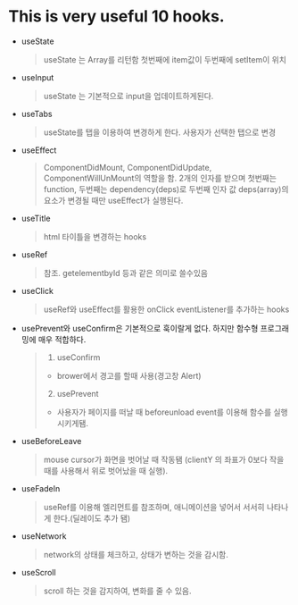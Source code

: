 # This is very useful 10 hooks.

- useState

    >useState 는 Array를 리턴함 첫번째에 item값이 두번째에 setItem이 위치

- useInput

    >useState 는 기본적으로 input을 업데이트하게된다.

- useTabs
    
    >useState를 탭을 이용하여 변경하게 한다. 사용자가 선택한 탭으로 변경

- useEffect
    
    >ComponentDidMount, ComponentDidUpdate, ComponentWillUnMount의 역할을 함.
    2개의 인자를 받으며 첫번째는 function, 두번째는 dependency(deps)로
    두번째 인자 값 deps(array)의 요소가 변경될 때만 useEffect가 실행된다.

- useTitle

    >html 타이틀을 변경하는 hooks

- useRef

    >참조. getelementbyId 등과 같은 의미로 쓸수있음

- useClick

    >useRef와 useEffect를 활용한 onClick eventListener를 추가하는 hooks

  
- usePrevent와 useConfirm은 기본적으로 훅이랄게 없다. 하지만 함수형 프로그래밍에 매우 적합하다. 
  
    > 1. useConfirm
    > - brower에서 경고를 할때 사용(경고창 Alert)
    > 2. usePrevent
    > - 사용자가 페이지를 떠날 때 beforeunload event를 이용해 함수를 실행시키게됌.

- useBeforeLeave

    >mouse cursor가 화면을 벗어날 때 작동됌 (clientY 의 좌표가 0보다 작을때를 사용해서 위로 벗어났을 때 실행).

- useFadeIn
  
    >useRef를 이용해 엘리먼트를 참조하며, 애니메이션을 넣어서 서서히 나타나게 한다.(딜레이도 추가 됌)

- useNetwork

    >network의 상태를 체크하고, 상태가 변하는 것을 감시함.

- useScroll

    >scroll 하는 것을 감지하여, 변화를 줄 수 있음.